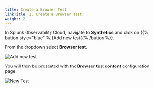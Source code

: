 ```yaml
---
title: Create a Browser Test
linkTitle: 2. Create a Browser Test
weight: 2
---
```


In Splunk Observability Cloud, navigate to **Synthetics** and click on {{% button style="blue" %}}Add new test{{% /button %}}.

From the dropdown select **Browser test**.

![Add new test](../../_img/add-new-test.png)

You will then be presented with the **Browser test content** configuration page.

![New Test](../../_img/new-test.png)
